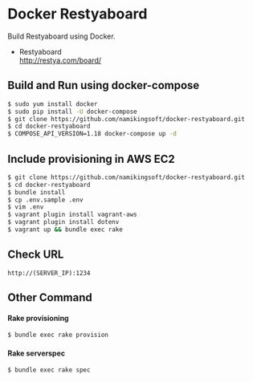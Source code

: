Docker Restyaboard
==============================

Build Restyaboard using Docker.

* Restyaboard  
  http://restya.com/board/


Build and Run using docker-compose
------------------------------

``` bash
$ sudo yum install docker
$ sudo pip install -U docker-compose
$ git clone https://github.com/namikingsoft/docker-restyaboard.git
$ cd docker-restyaboard
$ COMPOSE_API_VERSION=1.18 docker-compose up -d
```


Include provisioning in AWS EC2
------------------------------

```bash
$ git clone https://github.com/namikingsoft/docker-restyaboard.git
$ cd docker-restyaboard
$ bundle install
$ cp .env.sample .env
$ vim .env
$ vagrant plugin install vagrant-aws
$ vagrant plugin install dotenv
$ vagrant up && bundle exec rake
```


Check URL
------------------------------

```
http://(SERVER_IP):1234
```


Other Command
------------------------------

#### Rake provisioning

```bash
$ bundle exec rake provision
```

#### Rake serverspec 

```bash
$ bundle exec rake spec
```
